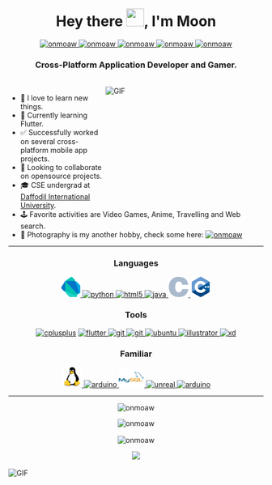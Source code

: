 <h1 align="center">Hey there <img src="images/wave.gif" height="35" width="35">, I'm Moon</h1>

<p align="center">
  <a href="https://www.linkedin.com/in/onmoaw/" target="blank"><img src="https://img.shields.io/badge/-CONNECT-blue?style=flat-square&logo=Linkedin" alt="onmoaw" />
  <a href="https://twitter.com/onmoaw" target="blank"><img src="https://img.shields.io/twitter/follow/onmoaw?label=FOLLOW&logo=twitter&style=flat-square&color=007fc6" alt="onmoaw" />
  <a href="https://www.reddit.com/user/onmoaw" target="blank"><img src="https://img.shields.io/reddit/user-karma/combined/onmoaw?color=brightgreen&label=KARMA&logo=reddit&style=flat-square" alt="onmoaw" />
  <a href="https://www.behance.net/onmoaw" target="blank"><img src="https://img.shields.io/badge/SHOWCASE-0054F7?style=flat-square&logo=behance&logoColor=white" alt="onmoaw" />
  <a href="https://api.whatsapp.com/send/?phone=8801521107138" target="blank"><img src="https://img.shields.io/badge/CONTACT-25D366?style=flat-square&logo=whatsapp&logoColor=white" alt="onmoaw" />
  </a>
</p>

<h3 align="center">Cross-Platform Application Developer and Gamer.</h3>

<br>

<img align="right" src="images/Coding.gif" width="312" height="220" alt="GIF"/>

- 🎯 I love to learn new things.
- 🌱 Currently learning Flutter.
- ✅ Successfully worked on several cross-platform mobile app projects.
- 🔭 Looking to collaborate on opensource projects.
- 🎓 CSE undergrad at [Daffodil International University](https://daffodilvarsity.edu.bd/).
- 🕹 Favorite activities are Video Games, Anime, Travelling and Web search.
- 📸 Photography is my another hobby, check some here: <a href="https://www.flickr.com/photos/onmoaw/" target="blank"><img src="https://img.shields.io/badge/FLICKR-0062d8?style=flat&logo=flickr&logoColor=ff0084" alt="onmoaw" /> </a>

<hr />

<h3 align="center"> Languages </h4>
<p align="center">
<a href="https://dart.dev" target="_blank" rel="noreferrer"> <img src="https://raw.githubusercontent.com/devicons/devicon/master/icons/dart/dart-original.svg" alt="dart" width="38" height="40"/> </a> <a href="https://www.python.org" target="_blank" rel="noreferrer"> <img src="https://www.vectorlogo.zone/logos/python/python-icon.svg" alt="python" width="40" height="40"/> </a> <a href="https://www.w3.org/html/" target="_blank" rel="noreferrer"> <img src="https://www.vectorlogo.zone/logos/w3_html5/w3_html5-icon.svg" alt="html5" width="40" height="38"/> </a> <a href="https://www.java.com/en/" target="_blank" rel="noreferrer"> <img src="https://www.vectorlogo.zone/logos/java/java-icon.svg" alt="java" width="40" height="40"/> </a> <a href="https://www.cprogramming.com/" target="_blank" rel="noreferrer"> <img src="https://raw.githubusercontent.com/devicons/devicon/master/icons/c/c-original.svg" alt="c" width="40" height="40"/> </a> <a href="https://www.w3schools.com/cpp/" target="_blank" rel="noreferrer"> <img src="https://raw.githubusercontent.com/devicons/devicon/master/icons/cplusplus/cplusplus-original.svg" alt="cplusplus" width="40" height="40"/></a>
</p>

<h3 align="center"> Tools </h4>
<p align="center">
<a href="https://code.visualstudio.com/" target="_blank" rel="noreferrer"> <img src="https://cdn.worldvectorlogo.com/logos/visual-studio-code-1.svg" alt="cplusplus" width="40" height="40"/></a> <a href="https://flutter.dev" target="_blank" rel="noreferrer"> <img src="https://cdn.worldvectorlogo.com/logos/flutter-logo.svg" alt="flutter" width="35" height="40"/> </a> <a href="https://git-scm.com/" target="_blank" rel="noreferrer"> <img src="https://www.vectorlogo.zone/logos/git-scm/git-scm-icon.svg" alt="git" width="40" height="40"/> </a> <a href="https://www.postman.com/" target="_blank" rel="noreferrer"> <img src="https://www.vectorlogo.zone/logos/getpostman/getpostman-icon.svg" alt="git" width="40" height="40"/> </a> <a href="https://ubuntu.com/" target="_blank" rel="noreferrer"> <img src="https://www.vectorlogo.zone/logos/ubuntu/ubuntu-icon.svg" alt="ubuntu" width="40" height="40"/> </a> <a href="https://www.adobe.com/in/products/illustrator.html" target="_blank" rel="noreferrer"> <img src="https://upload.wikimedia.org/wikipedia/commons/thumb/f/fb/Adobe_Illustrator_CC_icon.svg/512px-Adobe_Illustrator_CC_icon.svg.png" alt="illustrator" width="41" height="40"/> </a> <a href="https://www.adobe.com/products/xd.html" target="_blank" rel="noreferrer"> <img src="https://cdn.worldvectorlogo.com/logos/adobe-xd-2.svg" alt="xd" width="40" height="40"/> </a>
</p>

<h3 align="center"> Familiar </h4>
<p align="center">
<a href="https://www.linux.org/" target="_blank" rel="noreferrer"> <img src="https://raw.githubusercontent.com/devicons/devicon/master/icons/linux/linux-original.svg" alt="linux" width="40" height="40"/> </a> <a href="https://www.office.com/" target="_blank" rel="noreferrer"> <img src="https://cdn.worldvectorlogo.com/logos/office-2.svg" alt="arduino" width="38" height="38"/> </a> <a href="https://www.mysql.com/" target="_blank" rel="noreferrer"> <img src="https://raw.githubusercontent.com/devicons/devicon/master/icons/mysql/mysql-original-wordmark.svg" alt="mysql" width="50" height="40"/> </a> <a href="https://unrealengine.com/" target="_blank" rel="noreferrer"> <img src="https://raw.githubusercontent.com/kenangundogan/fontisto/036b7eca71aab1bef8e6a0518f7329f13ed62f6b/icons/svg/brand/unreal-engine.svg" alt="unreal" width="42" height="42"/> </a> <a href="https://www.arduino.cc/" target="_blank" rel="noreferrer"> <img src="https://cdn.worldvectorlogo.com/logos/arduino-1.svg" alt="arduino" width="40" height="40"/> </a>
</p>

<hr/>
<p align="center">
  <img src="https://github-readme-streak-stats.herokuapp.com?user=onmoaw&theme=monokai&date_format=M%20j%5B%2C%20Y%5D&background=22272D&stroke=000000&ring=F43D62&currStreakNum=DFFF00&fire=DD2727&sideNums=40E0D0&currStreakLabel=DD2727&sideLabels=40E0D0D9&dates=FF7F50&border=FFFFFF" alt="onmoaw" width="420"/>
</p>
<p align="center">
  <img src="https://github-readme-stats.vercel.app/api?username=onmoaw&include_all_commits=true&show_icons=true&hide_title=true&title_color=F0FFFF&icon_color=FF8C00&text_color=40E0D0&layout=compact&bg_color=22272d" alt="onmoaw" width="420"/>
</p>
<p align="center">
  <img src="https://github-readme-stats.vercel.app/api/top-langs/?username=onmoaw&hide_title=true&langs_count=10&text_color=40E0D0&show_icons=true&layout=compact&bg_color=22272d" alt="onmoaw" width="420" align="center"/>
</p>
<p align = "center">
  <img src="https://komarev.com/ghpvc/?username=onmoaw">
</p>

<img align="center" src="images/loading.gif" alt="GIF"/>
